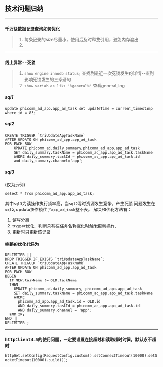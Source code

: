 ## 技术问题归纳

---
### `千万级数据记录查询如何优化`
> 1. 每条记录的size尽量小，使用后及时释放引用，避免内存溢出
> 2. 
---
### `线上异常--死锁`
> 1. `show engine innodb status;` 查找到最近一次死锁发生的详情--查到影响死锁发生的三条语句
> 2. `show variables like '%general%'` 查看general_log
##### sql1
```
update phicomm_ad_app.app_ad_task set updateTime = current_timestamp 
where id = 83;
```
##### sql2
```
CREATE TRIGGER `triUpdateAppTaskName` 
AFTER UPDATE ON phicomm_ad_app.app_ad_task
FOR EACH ROW
    UPDATE phicomm_ad.daily_summary,phicomm_ad_app.app_ad_task
    SET daily_summary.taskName = phicomm_ad_app.app_ad_task.taskName
    WHERE daily_summary.taskId = phicomm_ad_app.app_ad_task.id 
    and daily_summary.channel='app';
```
##### sql3
(仅为示例)

```
select * from phicomm_ad_app.app_ad_task;
```
其中`sql3`为读操作执行频率高，当`sql2`写时资源发生竞争，产生死锁
问题发生在`sql2`, update操作锁住了`app_ad_task`整个表。
解决和优化方法有：
1. 读写分离
2. trigger优化，判断只有在任务名称变化时触发更新操作，
3. 更新时只更新该记录
#### 完整的优化代码为
```
DELIMITER ||
DROP TRIGGER IF EXISTS `triUpdateAppTaskName`;
CREATE TRIGGER `triUpdateAppTaskName`
AFTER UPDATE ON phicomm_ad_app.app_ad_task
FOR EACH ROW
BEGIN
  IF NEW.taskName != OLD.taskName
  THEN
    UPDATE phicomm_ad.daily_summary, phicomm_ad_app.app_ad_task
    SET daily_summary.taskName = phicomm_ad_app.app_ad_task.taskName
    WHERE
      phicomm_ad_app.app_ad_task.id = OLD.id
      AND daily_summary.taskId = phicomm_ad_app.app_ad_task.id
      AND daily_summary.channel = 'app';
  END IF;
END ||
DELIMITER ;
```
---

### `httpClient4.5的使用问题，一定要设置连接超时和读取超时时间，默认永不超时`
`
httpGet.setConfig(RequestConfig.custom().setConnectTimeout(10000).setSocketTimeout(10000).build());
`